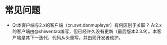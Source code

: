 # 常见问题

- Q:本客户端与2.x的客户端（cn.swt.danmuplayer）有何区别于关联？
  A:2.x的客户端由@shiwentao编写，但已经许久没有更新（最后版本2.3.9）。本客户端是其下一迭代，代码从头重写，并由现开发者维护。
